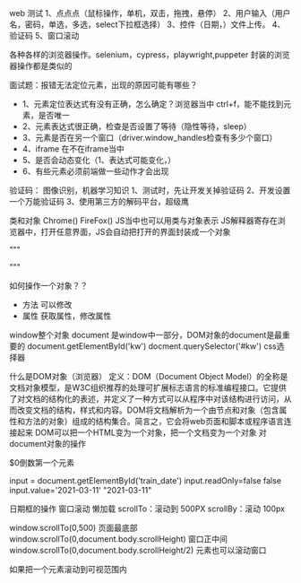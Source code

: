 web 测试
1、点点点（鼠标操作，单机，双击，拖拽，悬停）
2、用户输入（用户名，密码，单选，多选，select下拉框选择）
3、控件（日期，）文件上传。
4、验证码
5、窗口滚动

各种各样的浏览器操作。selenium，cypress，playwright,puppeter
封装的浏览器操作都是类似的

面试题：报错无法定位元素，出现的原因可能有哪些？
- 1、元素定位表达式有没有正确，怎么确定？浏览器当中 ctrl+f，能不能找到元素，是否唯一
- 2、元素表达式很正确，检查是否设置了等待（隐性等待，sleep）
- 3、元素是否在另一个窗口（driver.window_handles检查有多少个窗口）
- 4、iframe 在不在iframe当中
- 5、是否会动态变化（1、表达式可能变化，）
- 6、有些元素必须前端做一些动作才会出现

验证码：
图像识别，机器学习知识
1、测试时，先让开发关掉验证码
2、开发设置一个万能验证码
3、使用第三方的解码平台，超级鹰

类和对象
Chrome()
FireFox()
JS当中也可以用类与对象表示
JS解释器寄存在浏览器中，打开任意界面，JS会自动把打开的界面封装成一个对象

"""
<html></html>
"""

如何操作一个对象？？
- 方法  可以修改
- 属性 获取属性，修改属性

window整个对象
document 是window中一部分，DOM对象的document是最重要的
document.getElementById('kw') 
docment.querySelector('#kw') css选择器

什么是DOM对象（浏览器）
定义：DOM（Document Object Model）的全称是文档对象模型，是W3C组织推荐的处理可扩展标志语言的标准编程接口。它提供了对文档的结构化的表述，并定义了一种方式可以从程序中对该结构进行访问，从而改变文档的结构，样式和内容。DOM将文档解析为一个由节点和对象（包含属性和方法的对象）组成的结构集合。简言之，它会将web页面和脚本或程序语言连接起来
DOM可以把一个HTML变为一个对象，把一个文档变为一个对象
对document对象的操作

$0倒数第一个元素

input = document.getElementById('train_date')
input.readOnly=false
false
input.value='2021-03-11'
"2021-03-11"

日期框的操作
窗口滚动 懒加载
scrollTo：滚动到 500PX
scrollBy：滚动 100px

window.scrollTo(0,500)
页面最底部
window.scrollTo(0,document.body.scrollHeight)
窗口正中间
window.scrollTo(0,document.body.scrollHeight/2)
元素也可以滚动窗口

如果把一个元素滚动到可视范围内


